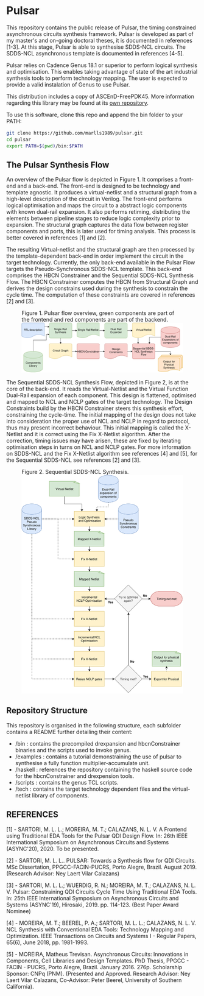 # Pulsar

This repository contains the public release of Pulsar, the timing constrained asynchronous circuits synthesis framework.
Pulsar is developed as part of my master's and on-going doctoral theses, it is documented in references [1-3].
At this stage, Pulsar is able to synthesise SDDS-NCL circuits. The SDDS-NCL asynchronous template is documented in references [4-5].

Pulsar relies on Cadence Genus 18.1 or superior to perform logical synthesis and optimisation.
This enables taking advantage of state of the art industrial synthesis tools to perform technology mapping.
The user is expected to provide a valid instalation of Genus to use Pulsar.

This distribution includes a copy of ASCEnD-FreePDK45.
More information regarding this library may be found at its [own repository](https://github.com/marlls1989/ascend-freepdk45).

To use this software, clone this repo and append the bin folder to your PATH:
```bash
git clone https://github.com/marlls1989/pulsar.git
cd pulsar
export PATH=$(pwd)/bin:$PATH
```
## The Pulsar Synthesis Flow

An overview of the Pulsar flow is depicted in Figure 1.
It comprises a front-end and a back-end.
The front-end is designed to be technology and template agnostic.
It produces a virtual-netlist and a structural graph from a high-level description of the circuit in Verilog.
The front-end performs logical optimisation and maps the circuit to a abstract logic components with known dual-rail expansion.
It also performs retiming, distributing the elements between pipeline stages to reduce logic complexity prior to expansion.
The structural graph captures the data flow between register components and ports, this is later used for timing analysis.
This process is better covered in references [1] and [2].

The resulting Virtual-netlist and the structural graph are then processed by the template-dependent back-end in order implement the circuit in the target technology.
Currently, the only back-end available in the Pulsar Flow targets the Pseudo-Synchronous SDDS-NCL template.
This back-end comprises the HBCN Constrainer and the Sequential SDDS-NCL Synthesis Flow.
The HBCN Constrainer computes the HBCN from Structural Graph and derives the design constrains used during the synthesis to constrain the cycle time.
The computation of these constraints are covered in references [2] and [3].

<figure class="image">
  <figcaption>Figure 1. Pulsar flow overview, green components are part of the frontend and red components are part of the backend.</figcaption>
  <img src="./doc/drflow.svg" alt="Pulsar flow overview."/>
</figure>

The Sequential SDDS-NCL Synthesis Flow, depicted in Figure 2, is at the core of the back-end.
It reads the Virtual-Netlist and the Virtual Function Dual-Rail expansion of each component.
This design is flattened, optimised and mapped to NCL and NCLP gates of the target technology.
The Design Constraints build by the HBCN Constrainer steers this synthesis effort, constraining the cycle-time.
The initial mapping of the design does not take into consideration the proper use of NCL and NCLP in regard to protocol, thus may present incorrect behaviour.
This initial mapping is called the X-Netlist and it is correct using the Fix X-Netlist algorithm.
After the correction, timing issues may have arisen, these are fixed by iterating optimisation steps in turns on NCL and NCLP gates.
For more information on SDDS-NCL and the Fix X-Netlist algorithm see references [4] and [5], for the Sequential SDDS-NCL see references [2] and [3].

<figure class="image">
  <figcaption>Figure 2. Sequential SDDS-NCL Synthesis.</figcaption>
  <img src="./doc/SSDDS-Flow.svg" alt="Sequential SDDS-NCL Synthesis."/>
</figure>

## Repository Structure

This repository is organised in the following structure, each subfolder contains a README further detailing their content:
- /bin : contains the precompiled drexpansion and hbcnConstrainer binaries and the scripts used to invoke genus.
- /examples : contains a tutorial demonstraining the use of pulsar to synthesise a fully function multiplier-accumulate unit.
- /haskell : references the repository containing the haskell source code for the hbcnConstrainer and drexpension tools.
- /scripts : contains the genus TCL scripts.
- /tech : contains the target technology dependent files and the virtual-netlist library of components.

## REFERENCES
[1] - SARTORI, M. L. L.; MOREIRA, M. T.; CALAZANS, N. L. V. A Frontend using Traditional EDA Tools for the Pulsar QDI Design Flow. In: 26th IEEE International Symposium on Asynchronous Circuits and Systems (ASYNC'20), 2020. To be presented.

[2] - SARTORI, M. L. L.. PULSAR: Towards a Synthesis flow for QDI Circuits. MSc Dissertation, PPGCC-FACIN-PUCRS, Porto Alegre, Brazil. August 2019. (Research Advisor: Ney Laert Vilar Calazans)

[3] - SARTORI, M. L. L.; WUERDIG, R. N.; MOREIRA, M. T.; CALAZANS, N. L. V. Pulsar: Constraining QDI Circuits Cycle Time Using Traditional EDA Tools. In: 25th IEEE International Symposium on Asynchronous Circuits and Systems (ASYNC'19), Hirosaki, 2019. pp. 114-123. (Best Paper Award Nominee)

[4] - MOREIRA, M. T.; BEEREL, P. A.; SARTORI, M. L. L.; CALAZANS, N. L. V. NCL Synthesis with Conventional EDA Tools: Technology Mapping and Optimization. IEEE Transactions on Circuits and Systems I - Regular Papers, 65(6), June 2018, pp. 1981-1993.

[5] - MOREIRA, Matheus Trevisan. Asynchronous Circuits: Innovations in Components, Cell Libraries and Design Templates. PhD Thesis, PPGCC - FACIN - PUCRS, Porto Alegre, Brazil. January 2016. 276p. Scholarship Sponsor: CNPq (PNM). (Presented and  Approved. Research Advisor: Ney Laert Vilar Calazans, Co-Advisor: Peter Beerel, University of Southern California).

